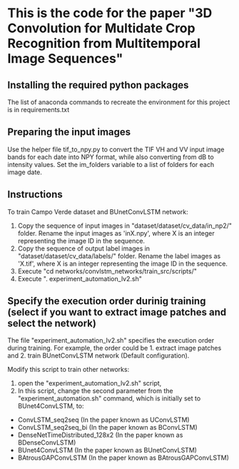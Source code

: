 # This is the code for the paper "3D Convolution for Multidate Crop Recognition from Multitemporal Image Sequences"

## Installing the required python packages

The list of anaconda commands to recreate the environment for this project is in requirements.txt

## Preparing the input images 

Use the helper file tif_to_npy.py to convert the TIF VH and VV input image bands for each date into NPY format, while also converting from dB to intensity values. Set the im_folders variable to a list of folders for each image date.


## Instructions

To train Campo Verde dataset and BUnetConvLSTM network:

1. Copy the sequence of input images in "dataset/dataset/cv_data/in_np2/" folder. Rename the input images as 'inX.npy', where X is an integer representing the image ID in the sequence.
2. Copy the sequence of output label images in "dataset/dataset/cv_data/labels/" folder. Rename the label images as 'X.tif', where X is an integer representing the image ID in the sequence.
3. Execute "cd networks/convlstm_networks/train_src/scripts/"
4. Execute ". experiment_automation_lv2.sh"


## Specify the execution order durinig training (select if you want to extract image patches and select the network)

The file "experiment_automation_lv2.sh" specifies the execution order during training. For example, the order could be 1. extract image patches and 2. train BUnetConvLSTM network (Default configuration).

Modify this script to train other networks: 
  1. open the "experiment_automation_lv2.sh" script, 
  2. In this script, change the second parameter from the "experiment_automation.sh" command, which is initially set to BUnet4ConvLSTM, to:

  * ConvLSTM_seq2seq (In the paper known as UConvLSTM)
  * ConvLSTM_seq2seq_bi (In the paper known as BConvLSTM)
  * DenseNetTimeDistributed_128x2 (In the paper known as BDenseConvLSTM)
  * BUnet4ConvLSTM (In the paper known as BUnetConvLSTM)
  * BAtrousGAPConvLSTM (In the paper known as BAtrousGAPConvLSTM)
